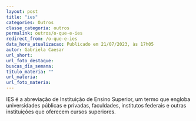 ```yaml
---
layout: post
title: "ies"
categories: Outros
classe_categoria: outros
permalink: outros/o-que-e-ies
redirect_from: /o-que-e-ies
data_hora_atualizacao: Publicado em 21/07/2023, às 17h05
autor: Gabriela Caesar
url_short: 
url_foto_destaque: 
buscas_dia_semana: 
titulo_materia: ""
url_materia: 
url_foto_materia: 
---
```

IES é a abreviação de Instituição de Ensino Superior, um termo que engloba universidades públicas e privadas, faculdades, institutos federais e outras instituições que oferecem cursos superiores.

